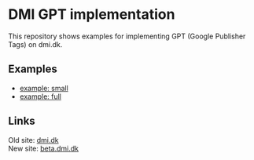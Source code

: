 DMI GPT implementation
=======

This repository shows examples for implementing GPT (Google Publisher Tags) on dmi.dk.

Examples
--------

- [example: small](http://htmlpreview.github.io/?https://github.com/Jubii/dmi-gpt/blob/master/example-small.html)
- [example: full](http://htmlpreview.github.io/?https://github.com/Jubii/dmi-gpt/blob/master/example-full.html)


Links
-----
Old site: [dmi.dk](http://dmi.dk/)  
New site: [beta.dmi.dk](http://beta.dmi.dk/)
